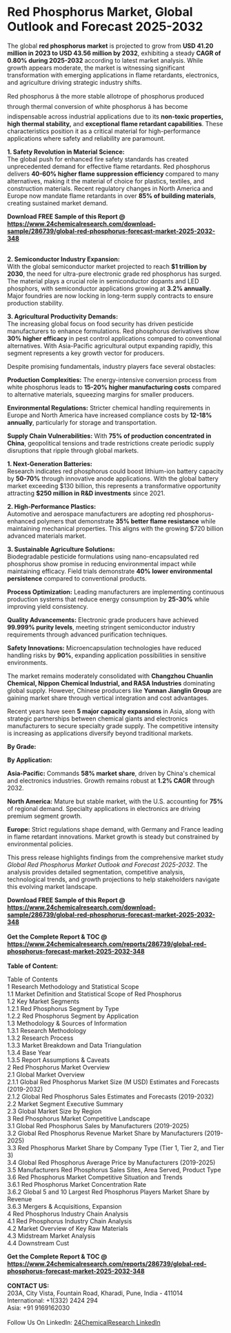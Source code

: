 <h1>Red Phosphorus Market, Global Outlook and Forecast 2025-2032</h1><p>The global <strong>red phosphorus market</strong> is projected to grow from <strong>USD 41.20 million in 2023 to USD 43.56 million by 2032</strong>, exhibiting a steady <strong>CAGR of 0.80% during 2025-2032</strong> according to latest market analysis. While growth appears moderate, the market is witnessing significant transformation with emerging applications in flame retardants, electronics, and agriculture driving strategic industry shifts.</p><p>Red phosphorus â the more stable allotrope of phosphorus produced through thermal conversion of white phosphorus â has become indispensable across industrial applications due to its <strong>non-toxic properties, high thermal stability,</strong> and <strong>exceptional flame retardant capabilities</strong>. These characteristics position it as a critical material for high-performance applications where safety and reliability are paramount.</p><p><strong>1. Safety Revolution in Material Science:</strong><br>
The global push for enhanced fire safety standards has created unprecedented demand for effective flame retardants. Red phosphorus delivers <strong>40-60% higher flame suppression efficiency</strong> compared to many alternatives, making it the material of choice for plastics, textiles, and construction materials. Recent regulatory changes in North America and Europe now mandate flame retardants in over <strong>85% of building materials</strong>, creating sustained market demand.</p><div><b>Download FREE Sample of this Report @ 
            <a href="https://www.24chemicalresearch.com/download-sample/286739/global-red-phosphorus-forecast-market-2025-2032-348">
            https://www.24chemicalresearch.com/download-sample/286739/global-red-phosphorus-forecast-market-2025-2032-348</a></b></div><br><p><strong>2. Semiconductor Industry Expansion:</strong><br>
With the global semiconductor market projected to reach <strong>$1 trillion by 2030</strong>, the need for ultra-pure electronic grade red phosphorus has surged. The material plays a crucial role in semiconductor dopants and LED phosphors, with semiconductor applications growing at <strong>3.2% annually</strong>. Major foundries are now locking in long-term supply contracts to ensure production stability.</p><p><strong>3. Agricultural Productivity Demands:</strong><br>
The increasing global focus on food security has driven pesticide manufacturers to enhance formulations. Red phosphorus derivatives show <strong>30% higher efficacy</strong> in pest control applications compared to conventional alternatives. With Asia-Pacific agricultural output expanding rapidly, this segment represents a key growth vector for producers.</p><p>Despite promising fundamentals, industry players face several obstacles:</p><p><strong>Production Complexities:</strong> The energy-intensive conversion process from white phosphorus leads to <strong>15-20% higher manufacturing costs</strong> compared to alternative materials, squeezing margins for smaller producers.</p><p><strong>Environmental Regulations:</strong> Stricter chemical handling requirements in Europe and North America have increased compliance costs by <strong>12-18% annually</strong>, particularly for storage and transportation.</p><p><strong>Supply Chain Vulnerabilities:</strong> With <strong>75% of production concentrated in China</strong>, geopolitical tensions and trade restrictions create periodic supply disruptions that ripple through global markets.</p><p><strong>1. Next-Generation Batteries:</strong><br>
Research indicates red phosphorus could boost lithium-ion battery capacity by <strong>50-70%</strong> through innovative anode applications. With the global battery market exceeding $130 billion, this represents a transformative opportunity attracting <strong>$250 million in R&amp;D investments</strong> since 2021.</p><p><strong>2. High-Performance Plastics:</strong><br>
Automotive and aerospace manufacturers are adopting red phosphorus-enhanced polymers that demonstrate <strong>35% better flame resistance</strong> while maintaining mechanical properties. This aligns with the growing $720 billion advanced materials market.</p><p><strong>3. Sustainable Agriculture Solutions:</strong><br>
Biodegradable pesticide formulations using nano-encapsulated red phosphorus show promise in reducing environmental impact while maintaining efficacy. Field trials demonstrate <strong>40% lower environmental persistence</strong> compared to conventional products.</p><p><strong>Process Optimization:</strong> Leading manufacturers are implementing continuous production systems that reduce energy consumption by <strong>25-30%</strong> while improving yield consistency.</p><p><strong>Quality Advancements:</strong> Electronic grade producers have achieved <strong>99.999% purity levels</strong>, meeting stringent semiconductor industry requirements through advanced purification techniques.</p><p><strong>Safety Innovations:</strong> Microencapsulation technologies have reduced handling risks by <strong>90%</strong>, expanding application possibilities in sensitive environments.</p><p>The market remains moderately consolidated with <strong>Changzhou Chuanlin Chemical, Nippon Chemical Industrial, and RASA Industries</strong> dominating global supply. However, Chinese producers like <strong>Yunnan Jianglin Group</strong> are gaining market share through vertical integration and cost advantages.</p><p>Recent years have seen <strong>5 major capacity expansions</strong> in Asia, along with strategic partnerships between chemical giants and electronics manufacturers to secure specialty grade supply. The competitive intensity is increasing as applications diversify beyond traditional markets.</p><p><strong>By Grade:</strong></p><p><strong>By Application:</strong></p><p><strong>Asia-Pacific:</strong> Commands <strong>58% market share</strong>, driven by China's chemical and electronics industries. Growth remains robust at <strong>1.2% CAGR</strong> through 2032.</p><p><strong>North America:</strong> Mature but stable market, with the U.S. accounting for <strong>75%</strong> of regional demand. Specialty applications in electronics are driving premium segment growth.</p><p><strong>Europe:</strong> Strict regulations shape demand, with Germany and France leading in flame retardant innovations. Market growth is steady but constrained by environmental policies.</p><p>This press release highlights findings from the comprehensive market study <em>Global Red Phosphorus Market Outlook and Forecast 2025-2032</em>. The analysis provides detailed segmentation, competitive analysis, technological trends, and growth projections to help stakeholders navigate this evolving market landscape.</p><div><b>Download FREE Sample of this Report @ 
            <a href="https://www.24chemicalresearch.com/download-sample/286739/global-red-phosphorus-forecast-market-2025-2032-348">
            https://www.24chemicalresearch.com/download-sample/286739/global-red-phosphorus-forecast-market-2025-2032-348</a></b></div><br><div><b>Get the Complete Report & TOC @ 
            <a href="https://www.24chemicalresearch.com/reports/286739/global-red-phosphorus-forecast-market-2025-2032-348">
            https://www.24chemicalresearch.com/reports/286739/global-red-phosphorus-forecast-market-2025-2032-348</a></b></div><br>
            <b>Table of Content:</b><p>Table of Contents<br />
1 Research Methodology and Statistical Scope<br />
1.1 Market Definition and Statistical Scope of Red Phosphorus<br />
1.2 Key Market Segments<br />
1.2.1 Red Phosphorus Segment by Type<br />
1.2.2 Red Phosphorus Segment by Application<br />
1.3 Methodology & Sources of Information<br />
1.3.1 Research Methodology<br />
1.3.2 Research Process<br />
1.3.3 Market Breakdown and Data Triangulation<br />
1.3.4 Base Year<br />
1.3.5 Report Assumptions & Caveats<br />
2 Red Phosphorus Market Overview<br />
2.1 Global Market Overview<br />
2.1.1 Global Red Phosphorus Market Size (M USD) Estimates and Forecasts (2019-2032)<br />
2.1.2 Global Red Phosphorus Sales Estimates and Forecasts (2019-2032)<br />
2.2 Market Segment Executive Summary<br />
2.3 Global Market Size by Region<br />
3 Red Phosphorus Market Competitive Landscape<br />
3.1 Global Red Phosphorus Sales by Manufacturers (2019-2025)<br />
3.2 Global Red Phosphorus Revenue Market Share by Manufacturers (2019-2025)<br />
3.3 Red Phosphorus Market Share by Company Type (Tier 1, Tier 2, and Tier 3)<br />
3.4 Global Red Phosphorus Average Price by Manufacturers (2019-2025)<br />
3.5 Manufacturers Red Phosphorus Sales Sites, Area Served, Product Type<br />
3.6 Red Phosphorus Market Competitive Situation and Trends<br />
3.6.1 Red Phosphorus Market Concentration Rate<br />
3.6.2 Global 5 and 10 Largest Red Phosphorus Players Market Share by Revenue<br />
3.6.3 Mergers & Acquisitions, Expansion<br />
4 Red Phosphorus Industry Chain Analysis<br />
4.1 Red Phosphorus Industry Chain Analysis<br />
4.2 Market Overview of Key Raw Materials<br />
4.3 Midstream Market Analysis<br />
4.4 Downstream Cust</p><div><b>Get the Complete Report & TOC @ 
            <a href="https://www.24chemicalresearch.com/reports/286739/global-red-phosphorus-forecast-market-2025-2032-348">
            https://www.24chemicalresearch.com/reports/286739/global-red-phosphorus-forecast-market-2025-2032-348</a></b></div><br><b>CONTACT US:</b><br>
            203A, City Vista, Fountain Road, Kharadi, Pune, India - 411014<br>
            International: +1(332) 2424 294<br>
            Asia: +91 9169162030 <br><br>
            Follow Us On LinkedIn: <a href="https://www.linkedin.com/company/24chemicalresearch/">24ChemicalResearch LinkedIn</a>